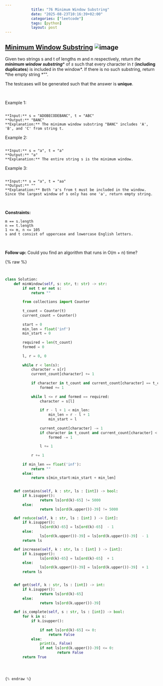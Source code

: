 ```yaml
---
            title: "76 Minimum Window Substring"
            date: "2025-08-23T10:16:39+02:00"
            categories: ["leetcode"]
            tags: [python]
            layout: post
---
```

            
## [Minimum Window Substring](https://leetcode.com/problems/minimum-window-substring) ![image](https://img.shields.io/badge/Difficulty-Hard-red)

Given two strings s and t of lengths m and n respectively, return *the **minimum window*** ***substring**** of *s* such that every character in *t* (**including duplicates**) is included in the window*. If there is no such substring, return *the empty string *"".

The testcases will be generated such that the answer is **unique**.

 

Example 1:

```

**Input:** s = "ADOBECODEBANC", t = "ABC"
**Output:** "BANC"
**Explanation:** The minimum window substring "BANC" includes 'A', 'B', and 'C' from string t.

```

Example 2:

```

**Input:** s = "a", t = "a"
**Output:** "a"
**Explanation:** The entire string s is the minimum window.

```

Example 3:

```

**Input:** s = "a", t = "aa"
**Output:** ""
**Explanation:** Both 'a's from t must be included in the window.
Since the largest window of s only has one 'a', return empty string.

```

 

**Constraints:**

	m == s.length
	n == t.length
	1 <= m, n <= 105
	s and t consist of uppercase and lowercase English letters.

 

**Follow up:** Could you find an algorithm that runs in O(m + n) time?

{% raw %}


```python


class Solution:
    def minWindow(self, s: str, t: str) -> str:
        if not t or not s:
            return ""
        
        from collections import Counter
        
        t_count = Counter(t)
        current_count = Counter()
        
        start = 0
        min_len = float('inf')
        min_start = 0
        
        required = len(t_count)
        formed = 0
        
        l, r = 0, 0
        
        while r < len(s):
            character = s[r]
            current_count[character] += 1
            
            if character in t_count and current_count[character] == t_count[character]:
                formed += 1
            
            while l <= r and formed == required:
                character = s[l]
                
                if r - l + 1 < min_len:
                    min_len = r - l + 1
                    min_start = l
                
                current_count[character] -= 1
                if character in t_count and current_count[character] < t_count[character]:
                    formed -= 1
                
                l += 1
            
            r += 1
        
        if min_len == float('inf'):
            return ""
        else:
            return s[min_start:min_start + min_len]

                                       
    def contains(self, k : str, ls : [int]) -> bool:
        if k.isupper():
                return ls[ord(k)-65] != 5000
        else:
                return ls[ord(k.upper())-39] != 5000

    def reduce(self, k : str, ls : [int] ) -> [int]:
        if k.isupper():
                ls[ord(k)-65] = ls[ord(k)-65]  - 1
        else:
                ls[ord(k.upper())-39] = ls[ord(k.upper())-39]  - 1
        return ls

    def increase(self, k : str, ls : [int] ) -> [int]:
        if k.isupper():
                ls[ord(k)-65] = ls[ord(k)-65]  + 1
        else:
                ls[ord(k.upper())-39] = ls[ord(k.upper())-39]  + 1
        return ls


    def get(self, k : str, ls : [int]) -> int:
        if k.isupper():
                return ls[ord(k)-65]
        else:
                return ls[ord(k.upper())-39]
    
    def is_complete(self, s : str, ls : [int]) -> bool:
        for k in s:
            if k.isupper():
                
                if not ls[ord(k)-65] <= 0:
                    return False
            else:
                print(s, False)
                if not ls[ord(k.upper())-39] <= 0:
                        return False
        return True

        


{% endraw %}
```
